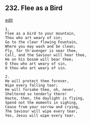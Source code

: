 
## 232.  Flee as a Bird
[edit](https://docs.google.com/document/d/1s7JsfsP2qCukGsbduTUGxTVqF7viYwLf/edit?mode=html)




    1.
    Flee as a bird to your mountain, 
    Thou who art weary of sin; 
    Go to the clear flowing Fountain, 
    Where you may wash and be clean; 
    Fly, for th'avenger is near thee, 
    Call, and the Saviour will hear thee, 
    He on his bosom will bear thee; 
    O thou who art weary of sin, 
    O thou who art weary of sin. 

    2.
    He will protect thee forever, 
    Wipe every falling tear; 
    He will forsake thee, oh, never, 
    Sheltered so tenderly there! 
    Haste, then, the daylight is flying, 
    Spend not the moments in sighing, 
    Cease from your sorrow and crying, 
    The Saviour will wipe every tear, 
    Yes, Jesus will wipe every tear.
